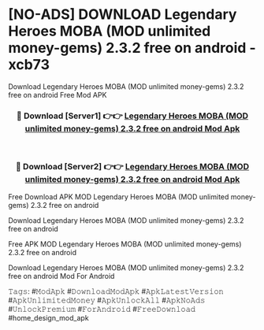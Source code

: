 # [NO-ADS] DOWNLOAD Legendary Heroes MOBA (MOD unlimited money-gems) 2.3.2 free on android - xcb73
Download Legendary Heroes MOBA (MOD unlimited money-gems) 2.3.2 free on android Free Mod APK

<div align="center">
<h3>🔴 Download [Server1] 👉👉 <a href="https://apk-comot.site?title=Legendary_Heroes_MOBA_(MOD_unlimited_money-gems)_2.3.2_free_on_android">Legendary Heroes MOBA (MOD unlimited money-gems) 2.3.2 free on android Mod Apk</a></h3><br>

<h3>🔴 Download [Server2] 👉👉 <a href="https://apk-comot.site?title=Legendary_Heroes_MOBA_(MOD_unlimited_money-gems)_2.3.2_free_on_android">Legendary Heroes MOBA (MOD unlimited money-gems) 2.3.2 free on android Mod Apk</a></h3>
</div>


Free Download APK MOD Legendary Heroes MOBA (MOD unlimited money-gems) 2.3.2 free on android

Download Legendary Heroes MOBA (MOD unlimited money-gems) 2.3.2 free on android 

Free APK MOD Legendary Heroes MOBA (MOD unlimited money-gems) 2.3.2 free on android 

Download Legendary Heroes MOBA (MOD unlimited money-gems) 2.3.2 free on android Mod For Android

𝚃𝚊𝚐𝚜: #𝙼𝚘𝚍𝙰𝚙𝚔 #𝙳𝚘𝚠𝚗𝚕𝚘𝚊𝚍𝙼𝚘𝚍𝙰𝚙𝚔 #𝙰𝚙𝚔𝙻𝚊𝚝𝚎𝚜𝚝𝚅𝚎𝚛𝚜𝚒𝚘𝚗 #𝙰𝚙𝚔𝚄𝚗𝚕𝚒𝚖𝚒𝚝𝚎𝚍𝙼𝚘𝚗𝚎𝚢 #𝙰𝚙𝚔𝚄𝚗𝚕𝚘𝚌𝚔𝙰𝚕𝚕 #𝙰𝚙𝚔𝙽𝚘𝙰𝚍𝚜 #𝚄𝚗𝚕𝚘𝚌𝚔𝙿𝚛𝚎𝚖𝚒𝚞𝚖 #𝙵𝚘𝚛𝙰𝚗𝚍𝚛𝚘𝚒𝚍 #𝙵𝚛𝚎𝚎𝙳𝚘𝚠𝚗𝚕𝚘𝚊𝚍 #home_design_mod_apk